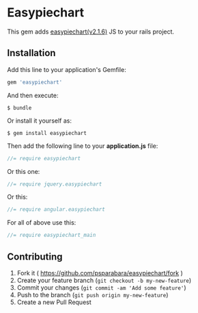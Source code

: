 # Easypiechart

This gem adds [easypiechart(v2.1.6)](https://github.com/rendro/easy-pie-chart) JS to your rails project.

## Installation

Add this line to your application's Gemfile:

```ruby
gem 'easypiechart'
```

And then execute:

    $ bundle

Or install it yourself as:

    $ gem install easypiechart

Then add the following line to your **application.js** file:

```javascript
//= require easypiechart
```

Or this one:

```javascript
//= require jquery.easypiechart
```

Or this:

```javascript
//= require angular.easypiechart
```

For all of above use this:

```javascript
//= require easypiechart_main
```

## Contributing

1. Fork it ( https://github.com/psparabara/easypiechart/fork )
2. Create your feature branch (`git checkout -b my-new-feature`)
3. Commit your changes (`git commit -am 'Add some feature'`)
4. Push to the branch (`git push origin my-new-feature`)
5. Create a new Pull Request
